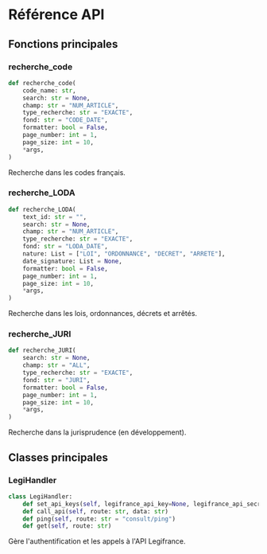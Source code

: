 # Référence API

## Fonctions principales

### recherche_code

```python
def recherche_code(
    code_name: str,
    search: str = None,
    champ: str = "NUM_ARTICLE",
    type_recherche: str = "EXACTE",
    fond: str = "CODE_DATE",
    formatter: bool = False,
    page_number: int = 1,
    page_size: int = 10,
    *args,
)
```

Recherche dans les codes français.

### recherche_LODA

```python
def recherche_LODA(
    text_id: str = "",
    search: str = None,
    champ: str = "NUM_ARTICLE",
    type_recherche: str = "EXACTE",
    fond: str = "LODA_DATE",
    nature: List = ["LOI", "ORDONNANCE", "DECRET", "ARRETE"],
    date_signature: List = None,
    formatter: bool = False,
    page_number: int = 1,
    page_size: int = 10,
    *args,
)
```

Recherche dans les lois, ordonnances, décrets et arrêtés.

### recherche_JURI

```python
def recherche_JURI(
    search: str = None,
    champ: str = "ALL",
    type_recherche: str = "EXACTE",
    fond: str = "JURI",
    formatter: bool = False,
    page_number: int = 1,
    page_size: int = 10,
    *args,
)
```

Recherche dans la jurisprudence (en développement).

## Classes principales

### LegiHandler

```python
class LegiHandler:
    def set_api_keys(self, legifrance_api_key=None, legifrance_api_secret=None)
    def call_api(self, route: str, data: str)
    def ping(self, route: str = "consult/ping")
    def get(self, route: str)
```

Gère l'authentification et les appels à l'API Legifrance.

